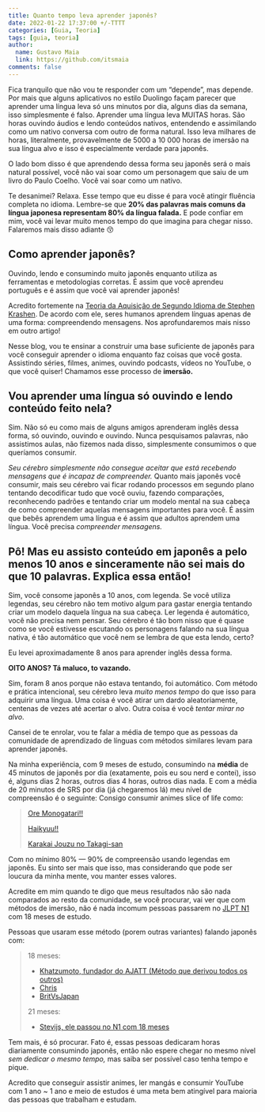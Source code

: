 ```yaml
---
title: Quanto tempo leva aprender japonês?
date: 2022-01-22 17:37:00 +/-TTTT
categories: [Guia, Teoria]
tags: [guia, teoria]
author:
  name: Gustavo Maia
  link: https://github.com/itsmaia
comments: false
---
```


Fica tranquilo que não vou te responder com um “depende”, mas depende. Por mais que alguns aplicativos no estilo Duolingo façam parecer que aprender uma língua leva só uns minutos por dia, alguns dias da semana, isso simplesmente é falso. Aprender uma língua leva MUITAS horas. São horas ouvindo áudios e lendo conteúdos nativos, entendendo e assimilando como um nativo conversa com outro de forma natural. Isso leva milhares de horas, literalmente, provavelmente de 5000 a 10 000 horas de imersão na sua língua alvo e isso é especialmente verdade para japonês.

O lado bom disso é que aprendendo dessa forma seu japonês será o mais natural possível, você não vai soar como um personagem que saiu de um livro do Paulo Coelho. Você vai soar como um nativo.

Te desanimei? Relaxa. Esse tempo que eu disse é para você atingir fluência completa no idioma. Lembre-se que **20% das palavras mais comuns da língua japonesa representam 80% da língua falada.** E pode confiar em mim, você vai levar muito menos tempo do que imagina para chegar nisso. Falaremos mais disso adiante 😚

## Como aprender japonês?

Ouvindo, lendo e consumindo muito japonês enquanto utiliza as ferramentas e metodologias corretas. É assim que você aprendeu português e é assim que você vai aprender japonês!

Acredito fortemente na [Teoria da Aquisição de Segundo Idioma de Stephen Krashen](https://www.sk.com.br/sk-krash.html). De acordo com ele, seres humanos aprendem línguas apenas de uma forma: compreendendo mensagens. Nos aprofundaremos mais nisso em outro artigo!

Nesse blog, vou te ensinar a construir uma base suficiente de japonês para você conseguir aprender o idioma enquanto faz coisas que você gosta. Assistindo séries, filmes, animes, ouvindo podcasts, vídeos no YouTube, o que você quiser! Chamamos esse processo de **imersão.**

## Vou aprender uma língua só ouvindo e lendo conteúdo feito nela?

Sim. Não só eu como mais de alguns amigos aprenderam inglês dessa forma, só ouvindo, ouvindo e ouvindo. Nunca pesquisamos palavras, não assistimos aulas, não fizemos nada disso, simplesmente consumimos o que queríamos consumir.

_Seu cérebro simplesmente não consegue aceitar que está recebendo mensagens que é incapaz de compreender._ Quanto mais japonês você consumir, mais seu cérebro vai ficar rodando processos em segundo plano tentando decodificar tudo que você ouviu, fazendo comparações, reconhecendo padrões e tentando criar um modelo mental na sua cabeça de como compreender aquelas mensagens importantes para você. É assim que bebês aprendem uma língua e é assim que adultos aprendem uma língua. Você precisa _compreender mensagens._

## Pô! Mas eu assisto conteúdo em japonês a pelo menos 10 anos e sinceramente não sei mais do que 10 palavras. Explica essa então!

Sim, você consome japonês a 10 anos, com legenda. Se você utiliza legendas, seu cérebro não tem motivo algum para gastar energia tentando criar um modelo daquela língua na sua cabeça. Ler legenda é automático, você não precisa nem pensar. Seu cérebro é tão bom nisso que é quase como se você estivesse escutando os personagens falando na sua língua nativa, é tão automático que você nem se lembra de que esta lendo, certo?

Eu levei aproximadamente 8 anos para aprender inglês dessa forma.

**OITO ANOS? Tá maluco, to vazando.**

Sim, foram 8 anos porque não estava tentando, foi automático. Com método e prática intencional, seu cérebro leva *muito menos tempo* do que isso para adquirir uma língua. Uma coisa é você atirar um dardo aleatoriamente, centenas de vezes até acertar o alvo. Outra coisa é você *tentar mirar no alvo*.

Cansei de te enrolar, vou te falar a média de tempo que as pessoas da comunidade de aprendizado de línguas com métodos similares levam para aprender japonês.

Na minha experiência, com 9 meses de estudo, consumindo na **média** de 45 minutos de japonês por dia (exatamente, pois eu sou nerd e contei), isso é, alguns dias 2 horas, outros dias 4 horas, outros dias nada. E com a média de 20 minutos de SRS por dia (já chegaremos lá) meu nível de compreensão é o seguinte: Consigo consumir animes slice of life como:

> [Ore Monogatari!!](https://myanimelist.net/anime/28297/Ore_Monogatari)
>
> [Haikyuu!!](https://myanimelist.net/anime/20583/Haikyuu?q=haikyuu&cat=anime) 
>
> [Karakai Jouzu no Takagi-san](https://myanimelist.net/anime/35860/Karakai_Jouzu_no_Takagi-san?q=kara&cat=anime) 

Com no mínimo 80% — 90% de compreensão usando legendas em japonês. Eu sinto ser mais que isso, mas considerando que pode ser loucura da minha mente, vou manter esses valores.

Acredite em mim quando te digo que meus resultados não são nada comparados ao resto da comunidade, se você procurar, vai ver que com métodos de imersão, não é nada incomum pessoas passarem no [JLPT N1](https://jlpt.org.br/) com 18 meses de estudo.

Pessoas que usaram esse método (porem outras variantes) falando japonês com:

>18 meses:
> * [Khatzumoto, fundador do AJATT (Método que derivou todos os outros)](https://www.youtube.com/watch?v=ejRkuX1RGf4)
> * [Chris](https://www.youtube.com/watch?v=Svs8Pu_zdAs)
> * [BritVsJapan](https://www.youtube.com/watch?v=gXBgK4a3FWQ)
>
>21 meses:
> * [Stevijs, ele passou no N1 com 18 meses](https://www.youtube.com/watch?v=W-o_zNIuWG8)
 
Tem mais, é só procurar. Fato é, essas pessoas dedicaram horas diariamente consumindo japonês, então não espere chegar no mesmo nível *sem dedicar o mesmo tempo,* mas saiba ser possível caso tenha tempo e pique.

Acredito que conseguir assistir animes, ler mangás e consumir YouTube com 1 ano ~ 1 ano e meio de estudos é uma meta bem atingível para maioria das pessoas que trabalham e estudam.

